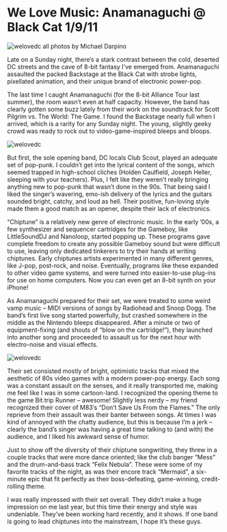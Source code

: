 # We Love Music: Anamanaguchi @ Black Cat 1/9/11
![welovedc](/content/images/5343914239_b1ffa5d0ff_o.jpg "IMG_6849")
all photos by Michael Darpino

Late on a Sunday night, there’s a stark contrast between the cold, deserted DC streets and the cave of 8-bit fantasy I’ve emerged from. Anamanaguchi assaulted the packed Backstage at the Black Cat with strobe lights, pixellated animation, and their unique brand of electronic power-pop.

The last time I caught Anamanaguchi (for the 8-bit Alliance Tour last summer), the room wasn’t even at half capacity. However, the band has clearly gotten some buzz lately from their work on the soundtrack for Scott Pilgrim vs. The World: The Game. I found the Backstage nearly full when I arrived, which is a rarity for any Sunday night. The young, slightly geeky crowd was ready to rock out to video-game-inspired bleeps and bloops.


![welovedc](/content/images/5343913963_3c29b136e7_o.jpg "IMG_6816")

But first, the sole opening band, DC locals Club Scout, played an adequate set of pop-punk. I couldn’t get into the lyrical content of the songs, which seemed trapped in high-school cliches (Holden Caulfield, Joseph Heller, sleeping with your teachers). Plus, I felt like they weren’t really bringing anything new to pop-punk that wasn’t done in the 90s. That being said I liked the singer’s wavering, emo-ish delivery of the lyrics and the guitars sounded bright, catchy, and loud as hell. Their positive, fun-loving style made them a good match as an opener, despite their lack of electronics.

“Chiptune” is a relatively new genre of electronic music. In the early ’00s, a few synthesizer and sequencer cartridges for the Gameboy, like LittleSoundDJ and Nanoloop, started popping up. These programs gave complete freedom to create any possible Gameboy sound but were difficult to use, leaving only dedicated tinkerers to try their hands at writing chiptunes. Early chiptunes artists experimented in many different genres, like J-pop, post-rock, and noise. Eventually, programs like these expanded to other video game systems, and were turned into easier-to-use plug-ins for use on home computers. Now you can even get an 8-bit synth on your iPhone!

As Anamanaguchi prepared for their set, we were treated to some weird vamp music – MIDI versions of songs by Radiohead and Snoop Dogg. The band’s first live song started powerfully, but crashed somewhere in the middle as the Nintendo bleeps disappeared. After a minute or two of equipment-fixing (and shouts of “blow on the cartridge!”), they launched into another song and proceeded to assault us for the next hour with electro-noise and visual effects.

![welovedc](/content/images/5343916725_7097a9be34_o.jpg "IMG_6875")

Their set consisted mostly of bright, optimistic tracks that mixed the aesthetic of 80s video games with a modern power-pop energy. Each song was a constant assault on the senses, and it really transported me, making me feel like I was in some cartoon-land. I recognized the opening theme to the game Bit.trip Runner – awesome! Slightly less nerdy – my friend recognized their cover of M83′s “Don’t Save Us From the Flames.” The only reprieve from their assault was their banter between songs. At times I was kind of annoyed with the chatty audience, but this is because I’m a jerk – clearly the band’s singer was having a great time talking to (and with) the audience, and I liked his awkward sense of humor.

Just to show off the diversity of their chiptune songwriting, they threw in a couple tracks that were more dance oriented; like the club banger “Mess” and the drum-and-bass track “Felix Nebula”. These were some of my favorite tracks of the night, as was their encore track “Mermaid”, a six-minute epic that fit perfectly as their boss-defeating, game-winning, credit-rolling theme.

I was really impressed with their set overall. They didn’t make a huge impression on me last year, but this time their energy and style was undeniable. They’ve been working hard recently, and it shows. If one band is going to lead chiptunes into the mainstream, I hope it’s these guys.
